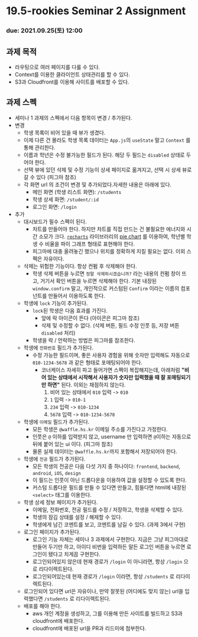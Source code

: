 19.5-rookies Seminar 2 Assignment
================================

### **due: 2021.09.25(토) 12:00**

## 과제 목적
- 라우팅으로 여러 페이지를 다룰 수 있다.
- Context를 이용한 클라이언트 상태관리를 할 수 있다.
- S3과 Cloudfront를 이용해 사이트를 배포할 수 있다.

## 과제 스펙
- 세미나 1 과제의 스펙에서 다음 항목이 변경 / 추가된다.
- 변경
    - 학생 목록이 비어 있을 때 뷰가 생겼다.
    - 이제 다른 건 몰라도 학생 목록 데이터는 `App.js`의 `useState` 말고 `Context` 를 통해 관리한다.
    - 이름과 학년은 수정 불가능한 필드가 된다. 해당 두 필드는 `disabled` 상태로 두어야 한다.
    - 선택 뷰에 있던 삭제 및 수정 기능이 상세 페이지로 옮겨지고, 선택 시 상세 뷰로 갈 수 있다 (피그마 참조)
    - 각 화면 url 의 조건이 변경 및 추가되었다.자세한 내용은 아래에 있다.
      - 메인 화면 (학생 리스트 화면): `/students`
      - 학생 상세 화면: `/student/:id`
      - 로그인 화면: `/login`
- 추가
    - 대시보드가 필수 스펙이 된다.
      - 차트를 만들어야 한다. 하지만 차트를 직접 만드는 건 불필요한 에너지와 시간 소모가 크다. [`recharts`](https://recharts.org/en-US/) 라이브러리의 [pie chart](https://recharts.org/en-US/api/PieChart) 를 이용하여, 학년별 학생 수 비율을 파이 그래프 형태로 표현해야 한다.
      - 피그마에 대충 올려놓긴 했으나 위치를 정확하게 지킬 필요는 없다. 이외 스펙은 자유이다.
    - 삭제는 위험한 기능이다. 항상 컨펌 후 삭제해야 한다.
      - 학생 삭제 버튼을 누르면 `정말 삭제하시겠습니까?` 라는 내용의 컨펌 창이 뜨고, 거기서 확인 버튼을 누르면 삭제해야 한다. 기본 내장된 `window.confirm` 말고, 개인적으로 커스텀된 `Confirm` 이라는 이름의 컴포넌트를 만들어서 이용하도록 한다.
    - 학생에 `lock` 기능이 추가된다.
      - `lock`된 학생은 다음 효과를 가진다.
          - 앞에 락 아이콘이 뜬다 (아이콘은 피그마 참조)
          - 삭제 및 수정할 수 없다. (삭제 버튼, 필드 수정 인풋 등, 저장 버튼 `disabled` 처리)
      - 학생을 락 / 언락하는 방법은 피그마를 참조한다.  
    - 학생에 `전화번호` 필드가 추가된다.
      - 수정 가능한 필드이며, 좋은 사용자 경험을 위해 숫자만 입력해도 자동으로 `010-1234-5678` 과 같은 형태로 포매팅되어야 한다.
        - 코너케이스 자세히 파고 들어가면 스펙이 복잡해지는데, 아래처럼 **"비어 있는 상태에서 시작해서 사용자가 숫자만 입력했을 때 잘 포매팅되기만 하면"** 된다. 이외는 채점하지 않는다.
          1. 비어 있는 상태에서 `010` 입력 -> `010`
          1. `1` 입력 -> `010-1`
          1. `234` 입력 -> `010-1234`
          1. `5678` 입력 -> `010-1234-5678`
    - 학생에 `이메일` 필드가 추가된다.
      - 모든 학생은 `@waffle.hs.kr` 이메일 주소를 가진다고 가정한다.
      - 인풋은 `@` 이하를 입력받지 않고, username 만 입력하면 `@`이하는 자동으로 뒤에 붙어 있는 ui 이다. (피그마 참조)
      - 물론 실제 데이터는 `@waffle.hs.kr`까지 포함해서 저장되어야 한다.
    - 학생에 `전공` 필드가 추가된다.
      - 모든 학생의 전공은 다음 다섯 가지 중 하나이다: `frontend`, `backend`, `android`, `iOS`, `design`
      - 이 필드는 인풋이 아닌 드롭다운을 이용하여 값을 설정할 수 있도록 한다.
      - 커스텀 드롭다운 필드를 만들 수 있다면 만들고, 힘들다면 html에 내장된 `<select>` 태그를 이용한다.
    - 학생 상세 정보 페이지가 추가된다.
      - 이메일, 전화번호, 전공 필드를 수정 / 저장하고, 학생을 삭제할 수 있다.
      - 학생의 잠김 상태를 설정 / 해제할 수 있다.
      - 학생에게 남긴 코멘트를 보고, 코멘트를 남길 수 있다. (과제 3에서 구현)
    - 로그인 페이지가 추가된다.
      - 로그인 기능 자체는 세미나 3 과제에서 구현한다. 지금은 그냥 피그마대로 만들어 두기만 하고, 아이디 비번을 입력하든 말든 로그인 버튼을 누르면 로그인이 됐다고 치게끔 구현한다.
      - 로그인되어있지 않은데 현재 경로가 `/login` 이 아니라면, 항상 `/login` 으로 리다이렉트된다.
      - 로그인되어있는데 현재 경로가 `/login` 이라면, 항상 `/students` 로 리다이렉트된다.
    - 로그인되어 있다면 url은 자유이나, 만약 잘못된 (어디에도 맞지 않는) url을 입력했다면 `/students` 로 리다이렉트된다.
    - 배포를 해야 한다.
      - aws 개인 계정을 생성하고, 그를 이용해 만든 사이트를 빌드하고 S3과 cloudfront에 배포한다.
      - cloudfront에 배포된 url을 PR과 리드미에 첨부한다.

